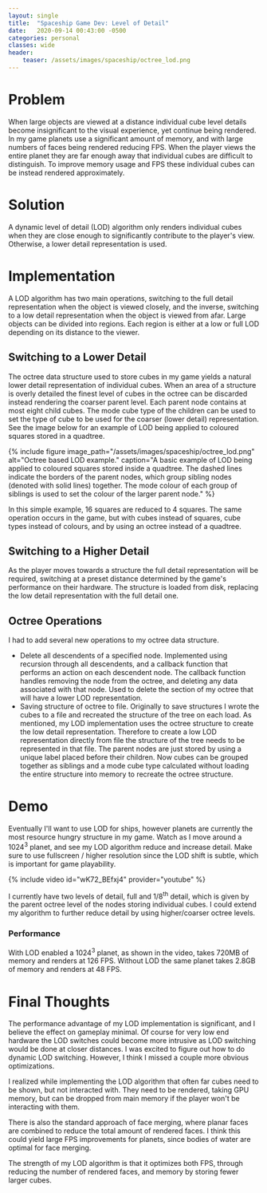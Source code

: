 ```yaml
---
layout: single
title:  "Spaceship Game Dev: Level of Detail"
date:   2020-09-14 00:43:00 -0500
categories: personal
classes: wide
header:
    teaser: /assets/images/spaceship/octree_lod.png
---
```


# Problem
When large objects are viewed at a distance individual cube level details become insignificant to the visual experience, yet continue being rendered. In my game planets use a significant amount of memory, and with large numbers of faces being rendered reducing FPS. When the player views the entire planet they are far enough away that individual cubes are difficult to distinguish. To improve memory usage and FPS these individual cubes can be instead rendered approximately.

# Solution
A dynamic level of detail (LOD) algorithm only renders individual cubes when they are close enough to significantly contribute to the player's view. Otherwise, a lower detail representation is used.

# Implementation
A LOD algorithm has two main operations, switching to the full detail representation when the object is viewed closely, and the inverse, switching to a low detail representation when the object is viewed from afar. Large objects can be divided into regions. Each region is either at a low or full LOD depending on its distance to the viewer.
## Switching to a Lower Detail
The octree data structure used to store cubes in my game yields a natural lower detail representation of individual cubes. When an area of a structure is overly detailed the finest level of cubes in the octree can be discarded instead rendering the coarser parent level. Each parent node contains at most eight child cubes. The mode cube type of the children can be used to set the type of cube to be used for the coarser (lower detail) representation. See the image below for an example of LOD being applied to coloured squares stored in a quadtree.

{% include figure image_path="/assets/images/spaceship/octree_lod.png" alt="Octree based LOD example." caption="A basic example of LOD being applied to coloured squares stored inside a quadtree. The dashed lines indicate the borders of the parent nodes, which group sibling nodes (denoted with solid lines) together. The mode colour of each group of siblings is used to set the colour of the larger parent node." %}

In this simple example, 16 squares are reduced to 4 squares. The same operation occurs in the game, but with cubes instead of squares, cube types instead of colours, and by using an octree instead of a quadtree.

## Switching to a Higher Detail
As the player moves towards a structure the full detail representation will be required, switching at a preset distance determined by the game's performance on their hardware. The structure is loaded from disk, replacing the low detail representation with the full detail one.

## Octree Operations
I had to add several new operations to my octree data structure.
* Delete all descendents of a specified node. Implemented using recursion through all descendents, and a callback function that performs an action on each descendent node. The callback function handles removing the node from the octree, and deleting any data associated with that node. Used to delete the section of my octree that will have a lower LOD representation.
* Saving structure of octree to file. Originally to save structures I wrote the cubes to a file and recreated the structure of the tree on each load. As mentioned, my LOD implementation uses the octree structure to create the low detail representation. Therefore to create a low LOD representation directly from file the structure of the tree needs to be represented in that file. The parent nodes are just stored by using a unique label placed before their children. Now cubes can be grouped together as siblings and a mode cube type calculated without loading the entire structure into memory to recreate the octree structure.

# Demo
Eventually I'll want to use LOD for ships, however planets are currently the most resource hungry structure in my game. Watch as I move around a 1024<sup>3</sup> planet, and see my LOD algorithm reduce and increase detail. Make sure to use fullscreen / higher resolution since the LOD shift is subtle, which is important for game playability.

{% include video id="wK72_BEfxj4" provider="youtube" %}

I currently have two levels of detail, full and 1/8<sup>th</sup> detail, which is given by the parent octree level of the nodes storing individual cubes. I could extend my algorithm to further reduce detail by using higher/coarser octree levels.

### Performance
With LOD enabled a 1024<sup>3</sup> planet, as shown in the video, takes 720MB of memory and renders at 126 FPS. Without LOD the same planet takes 2.8GB of memory and renders at 48 FPS.

# Final Thoughts
The performance advantage of my LOD implementation is significant, and I believe the effect on gameplay minimal. Of course for very low end hardware the LOD switches could become more intrusive as LOD switching would be done at closer distances. I was excited to figure out how to do dynamic LOD switching. However, I think I missed a couple more obvious optimizations. 

I realized while implementing the LOD algorithm that often far cubes need to be shown, but not interacted with. They need to be rendered, taking GPU memory, but can be dropped from main memory if the player won't be interacting with them.

There is also the standard approach of face merging, where planar faces are combined to reduce the total amount of rendered faces. I think this could yield large FPS improvements for planets, since bodies of water are optimal for face merging.

The strength of my LOD algorithm is that it optimizes both FPS, through reducing the number of rendered faces, and memory by storing fewer larger cubes.
